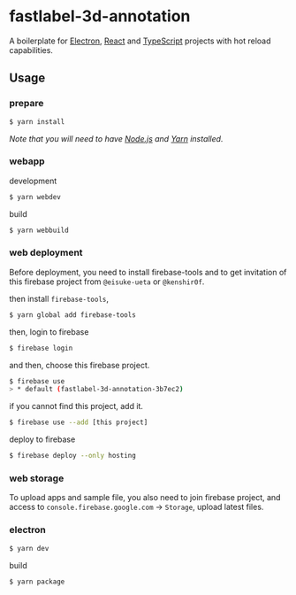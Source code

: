 # fastlabel-3d-annotation

A boilerplate for [Electron](https://www.electronjs.org/), [React](https://reactjs.org/) and [TypeScript](https://www.typescriptlang.org/) projects with hot reload capabilities.

## Usage

### prepare

```sh
$ yarn install
```
_Note that you will need to have [Node.js](https://nodejs.org/) and [Yarn](https://yarnpkg.com/) installed._

### webapp

development
```sh
$ yarn webdev
```

build
```sh
$ yarn webbuild
```

### web deployment

Before deployment, you need to install firebase-tools
and to get invitation of this firebase project from `@eisuke-ueta` or `@kenshir0f`.

then install `firebase-tools`,

```sh
$ yarn global add firebase-tools
```

then, login to firebase

```sh
$ firebase login
```

and then, choose this firebase project.

```sh
$ firebase use
> * default (fastlabel-3d-annotation-3b7ec2)
```

if you cannot find this project, add it.

```sh
$ firebase use --add [this project]
```

deploy to firebase

```sh
$ firebase deploy --only hosting
```

### web storage

To upload apps and sample file, you also need to join firebase project,
and access to `console.firebase.google.com` → `Storage`, upload latest files.
### electron

```sh
$ yarn dev
```

build
```
$ yarn package
```

